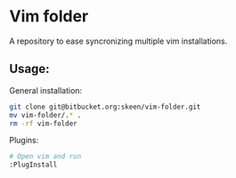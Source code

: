 # Vim folder

A repository to ease syncronizing multiple vim installations.

## Usage:

General installation:
```bash
git clone git@bitbucket.org:skeen/vim-folder.git
mv vim-folder/.* .
rm -rf vim-folder
```

Plugins:
```bash
# Open vim and run
:PlugInstall
```
